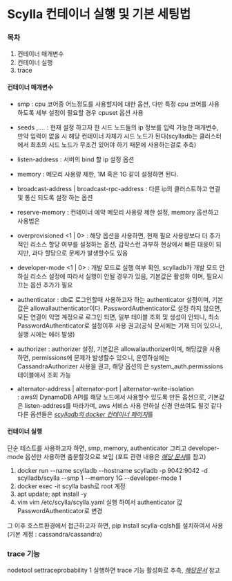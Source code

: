 # Scylla 컨테이너 실행 및 기본 세팅법

### 목차
1. 컨테이너 매개변수
2. 컨테이너 실행
3. trace 

#### 컨테이너 매개변수
* smp <int>: cpu 코어중 어느정도를 사용할지에 대한 옵션, 다만 특정 cpu 코어를 사용하도록 세부 설정이 필요할 경우 cpuset 옵션 사용 
* seeds <ip>,<ip2>.... : 현재 설정 하고자 한  시드 노드들의 ip 정보를 입력 가능한 매개변수, 만약 입력이 없을 시 해당 컨테이너 자체가 시드 노드가 된다(scylladb는 클러스터에서 최초의 시드 노드가 무조건 있어야 하기 때문에 사용하는걸로 추측)
* listen-address <ip> : 서버의 bind 할 ip 설정 옵션
* memory <count> : 메모리 사용량 제한, 1M 혹은 1G 같이 설정하면 된다.
* broadcast-address <ip> | broadcast-rpc-address <ip>
 : 다른 ip의 클러스트하고 연결 및 통신 되도록 설정 하는 옵션
* reserve-memory <count> : 컨테이너 예약 메모리 사용량 제한 설정, memory 옵션하고 사용법은 
* overprovisioned <1 | 0> :  해당 옵션을 사용하면, 현재 필요 사용량보다 더 추가적인 리소스 할당 여부를 설정하는 옵션, 갑작스런 과부하 현상에서 빠른 대응이 되지만, 과다 할당으로 문제가 발생할수도 있음
* developer-mode  <1 | 0> : 개발 모드로 실행 여부 확인, scylladb가 개발 모드 안하실 리소스 설정에 따라서 실행이 안될 경우가 있음, 기본값은 활성화 이며, 필요시 끄는 옵션 추가가 필요
* authenticator <authenticator name> : db로 로그인할때 사용하고자 하는 authenticator 설정이며, 기본값은 allowallauthenticator이다. PasswordAuthenticator로 설정 하지 않으면, 모든 연결이 익명 계정으로 로그인 되면, 일부 테이블 조회 및 생성이 안되니, 최소 PasswordAuthenticator로 설정이후 사용 권고(공식 문서에는 기재 되어 있으나, 실행 시에는 에러 발생)   

* authorizer <authorizer name> : authorizer 설정, 기본값은 allowallauthorizer이며, 해당값을 사용하면, permissions에 문제가 발생할수 있으니, 운영하실에는 CassandraAuthorizer 사용을 권고, 해당 옵션의 은 system_auth.permissions 테이블에서 조회 가능


* alternator-address <ip> | alternator-port <port> | alternator-write-isolation <policy><br /> : aws의 DynamoDB API를 해당 노드에서 사용할수 있도록 만든 옵션으로, 기본값은 listen-address를 따라가며, aws 서비스 사용 안하실 신경 안쓰여도 될것 같다
다른 옵션들은 [_scylladb의 docker  컨테이너 페이지_](https://hub.docker.com/r/scylladb/scylla/)를 
#### 

#### 컨테이너 실행
단순 테스트를 사용하고자 하면, smp, memory, authenticator 그리고 developer-mode 옵션만 사용하면 춤분할것으로 보임
(포트 관련 내용은 [_해당 문서_](https://opensource.docs.scylladb.com/stable/operating-scylla/security/security-checklist.html)를 참고)

1. docker run --name scylladb --hostname scylladb -p 9042:9042 -d  scylladb/scylla --smp 1 --memory 1G --developer-mode 1
2. docker exec -it scylla bash로 root 계정 
3. apt update; apt install -y 
4. vim vim /etc/scylla/scylla.yaml 실행 하여서 authenticator 값 PasswordAuthenticator로 변경

그 이후 호스트환경에서 접근하고자 하면, pip install scylla-cqlsh를 설치하여서 사용
(기본 계정 : cassandra/cassandra)

### trace 기능 
nodetool settraceprobability 1 실행하면 trace 기능 활성화로 추측, [_해당문서_](https://opensource.docs.scylladb.com/stable/using-scylla/tracing.html)  참고
